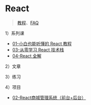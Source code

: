 # React

> [教程](./resource.md)、[FAQ](./faq/README.md)

1）系列课

- [01-小白也能听懂的 React 教程](./01/README.md)
- [03-从零学习 React 技术栈](./03/README.md)
- [04-React 全解](./04/README.md)

2）文章


3）练习

4）项目

- [02-React商城管理系统（前台+后台）](./02/README.md)
